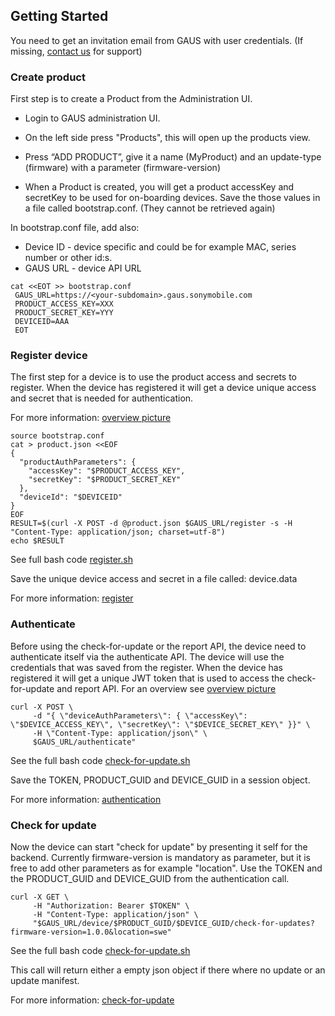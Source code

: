 ## Getting Started

You need to get an invitation email from GAUS with user credentials. 
(If missing, [contact us](mailto:gaus@sonymobile.com) for support)

### Create product

First step is to create a Product from the Administration UI. 

* Login to GAUS administration UI.

* On the left side press "Products", this will open up the products view.

* Press “ADD PRODUCT”, give it a name (MyProduct) and an update-type (firmware) with a parameter (firmware-version)

* When a Product is created, you will get a product accessKey and secretKey to be used for on-boarding devices. Save the those values in a file called bootstrap.conf.
(They cannot be retrieved again)
 
In bootstrap.conf file, add also:
* Device ID - device specific and could be for example MAC, series number or other id:s.
* GAUS URL - device API URL

```
cat <<EOT >> bootstrap.conf
 GAUS_URL=https://<your-subdomain>.gaus.sonymobile.com
 PRODUCT_ACCESS_KEY=XXX
 PRODUCT_SECRET_KEY=YYY
 DEVICEID=AAA
 EOT
```

### Register device

The first step for a device is to use the product access and secrets to register.
When the device has registered it will get a device unique access and secret that
is needed for authentication.

For more information: [overview picture](../docs/overview.md)
```
source bootstrap.conf
cat > product.json <<EOF
{
  "productAuthParameters": {
    "accessKey": "$PRODUCT_ACCESS_KEY",
    "secretKey": "$PRODUCT_SECRET_KEY"
  },
  "deviceId": "$DEVICEID"
}
EOF
RESULT=$(curl -X POST -d @product.json $GAUS_URL/register -s -H "Content-Type: application/json; charset=utf-8")
echo $RESULT
```
See full bash code [register.sh](../curl/register.sh)

Save the unique device access and secret in a file called: device.data

For more information: [register](../docs/register.md)

### Authenticate
Before using the check-for-update or the report API, the device need to authenticate itself via the authenticate API.
The device will use the credentials that was saved from the register. When the device has registered it will
get a unique JWT token that is used to access the check-for-update and report API. For an overview see [overview picture](../docs/overview.md)

```
curl -X POST \
     -d "{ \"deviceAuthParameters\": { \"accessKey\": \"$DEVICE_ACCESS_KEY\", \"secretKey\": \"$DEVICE_SECRET_KEY\" }}" \
     -H \"Content-Type: application/json\" \
     $GAUS_URL/authenticate"

```
See the full bash code [check-for-update.sh](../curl/check-for-update.sh)

Save the TOKEN, PRODUCT_GUID and DEVICE_GUID in a session object.

For more information: [authentication](../docs/authentication.md)
### Check for update

Now the device can start "check for update" by presenting it self for the backend. Currently firmware-version
is mandatory as parameter, but it is free to add other parameters as for example "location".
Use the TOKEN and the PRODUCT_GUID and DEVICE_GUID from the authentication call.

```
curl -X GET \
     -H "Authorization: Bearer $TOKEN" \
     -H "Content-Type: application/json" \
     "$GAUS_URL/device/$PRODUCT_GUID/$DEVICE_GUID/check-for-updates?firmware-version=1.0.0&location=swe"
```
See the full bash code [check-for-update.sh](../curl/check-for-update.sh)

This call will return either a empty json object if there where no update or an update manifest.

For more information: [check-for-update](../docs/check-for-update.md)

